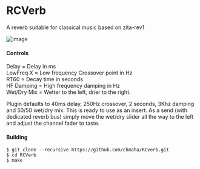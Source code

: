 # RCVerb
A reverb suitable for classical music based on zita-rev1

![image](https://user-images.githubusercontent.com/120390802/211269594-2cd5d02b-11fb-4e0c-a0fa-b8468176fa4d.png)

#### Controls

Delay = Delay in ms  
LowFreq X = Low frequency Crossover point in Hz  
RT60 = Decay time in seconds  
HF Damping = High frequency damping in Hz  
Wet/Dry Mix = Wetter to the left, drier to the right.  

Plugin defaults to 40ms delay, 250Hz crossover, 2 seconds, 3Khz damping and 50/50 wet/dry mix. This is ready to use as an insert. As a send (with dedicated reverb bus) simply move the wet/dry slider all the way to the left and adjust the channel fader to taste. 

#### Building

```
$ git clone --recursive https://github.com/chmaha/RCverb.git
$ cd RCVerb
$ make
```

